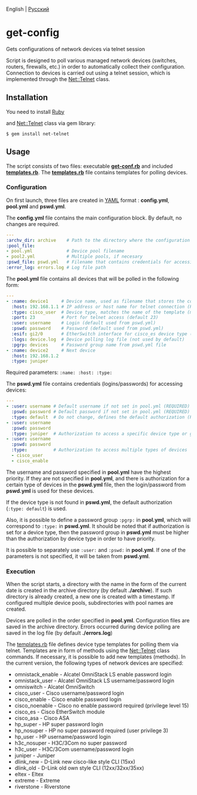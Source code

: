 English | [Русский](./README-ru.md)

# get-config
Gets configurations of network devices via telnet session

Script is designed to poll various managed network devices (switches, routers, firewalls, etc.) in order to automatically collect their configuration. Connection to devices is carried out using a telnet session, which is implemented through the [Net::Telnet](https://github.com/ruby/net-telnet) class.

## Installation
You need to install [Ruby](https://www.ruby-lang.org/en/documentation/installation/)

and [Net::Telnet](https://github.com/ruby/net-telnet) class via gem library:
```
$ gem install net-telnet
```

## Usage
The script consists of two files: executable **[get-conf.rb](./get-conf.rb)** and included **[templates.rb](./templates.rb)**.
The **[templates.rb](./templates.rb)** file contains templates for polling devices.

### Configuration
On first launch, three files are created in [YAML](https://en.wikipedia.org/wiki/YAML) format : **config.yml**, **pool.yml** and **pswd.yml**.

The **config.yml** file contains the main configuration block. By default, no changes are required.
```yaml
---
:archv_dir: archive    # Path to the directory where the configuration archive is stored
:pool_file:
- pool.yml             # Device pool filename
- pool2.yml            # Multiple pools, if necesary
:pswd_file: pswd.yml   # Filename that contains credentials for accessing devices
:error_log: errors.log # Log file path
```

The **pool.yml** file contains all devices that will be polled in the following form:
``` yaml
---
- :name: device1     # Device name, used as filename that stores the configuration in archive directory (REQUIRED)
  :host: 192.168.1.1 # IP address or host name for telnet connection (REQUIRED)
  :type: cisco_user  # Device type, matches the name of the template (method) from templates.rb (REQUIRED)
  :port: 23          # Port for telnet access (default 23)
  :user: username    # Login (default used from pswd.yml)
  :pswd: password    # Password (default used from pswd.yml)
  :esif: gi2/0       # EtherSwitch interface for cisco_es device type (default gi2/0)
  :logs: device.log  # Device polling log file (not used by default)
  :pgrp: devices     # Password group name from pswd.yml file
- :name: device2     # Next device
  :host: 192.168.1.2
  :type: juniper
```
Required parameters: ```:name: :host: :type:```

The **pswd.yml** file contains credentials (logins/passwords) for accessing devices:
``` yaml
---
- :user: username # Default username if not set in pool.yml (REQUIRED) 
  :pswd: password # Default password if not set in pool.yml (REQUIRED)
  :type: default  # Do not change, defines the default authorization (REQUIRED)
- :user: username
  :pswd: password
  :type: juniper  # Authorization to access a specific device type or group :pgrp: from pool.yml
- :user: username
  :pswd: password
  :type:          # Authorization to access multiple types of devices
  - cisco_user
  - cisco_enable
```

The username and password specified in **pool.yml** have the highest priority. If they are not specified in **pool.yml**, and there is authorization for a certain type of devices in the **pswd.yml** file, then the login/password from **pswd.yml** is used for these devices.

If the device type is not found in **pswd.yml**, the default authorization (```:type: default```) is used.

Also, it is possible to define a password group ```:pgrp:``` in **pool.yml**, which will correspond to ```:type:``` in **pswd.yml**. It should be noted that if authorization is set for a device type, then the password group in **pswd.yml** must be higher than the authorization by device type in order to have priority.

It is possible to separately use ```:user:``` and ```:pswd:``` in **pool.yml**. If one of the parameters is not specified, it will be taken from **pswd.yml**.

### Execution
When the script starts, a directory with the name in the form of the current date is created in the archive directory (by default **./archive**). If such directory is already created, a new one is created with a timestamp. If configured multiple device pools, subdirectories with pool names are created.

Devices are polled in the order specified in **pool.yml**. Configuration files are saved in the archive directory. Errors occurred during device polling are saved in the log file (by default **./errors.log**)

The [templates.rb](./templates.rb) file defines device type templates for polling them via telnet. Templates are in form of methods using the [Net::Telnet](https://github.com/ruby/net-telnet) class commands. If necessary, it is possible to add new templates (methods). In the current version, the following types of network devices are specified:

- omnistack_enable - Alcatel OmniStack LS enable password login
- omnistack_user - Alcatel OmniStack LS username/password login
- omniswitch - Alcatel OmniSwitch
- cisco_user - Cisco username/password login
- cisco_enable - Cisco enable password login
- cisco_noenable - Cisco no enable password required (privilege level 15)
- cisco_es - Cisco EtherSwitch module
- cisco_asa - Cisco ASA
- hp_super - HP super password login
- hp_nosuper - HP no super password required (user privilege 3)
- hp_user - HP username/password login
- h3c_nosuper - H3C/3Com no super password
- h3c_user - H3C/3Com username/password login
- juniper - Juniper
- dlink_new - D-Link new cisco-like style CLI (15xx)
- dlink_old - D-Link old own style CLI (12xx/32xx/35xx)
- eltex - Eltex
- extreme - Extreme
- riverstone - Riverstone
